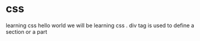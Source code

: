 # css
learning css
hello world we will be learning css .
div tag is used to define a section or a part
<head>
  <style>
    div{width:400px;
        height:300px;
        background-color:yellow;
    }
    body{background-image:url("  ");
         background-position:right top;
         background-attachment: fixed;
         background-image:linear gradient(pink,green,red,yellow);
    to change the direction of colors
             background-image:linear gradient(to right,pink,green,red,yellow);
      other pattern----> background-image:radial gradient-repeating(circle,pink,green,red,yellow);

    }
    </style>
  </head>
  <body>
 
  <div>
    <marquee>
      computer(this will move from right to left)
      </marquee>
    <marquee direction="up" width=100% height=100%>
      english
          </marquee>

    
